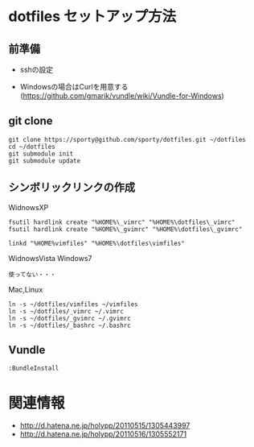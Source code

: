 dotfiles セットアップ方法
================================================

前準備
---------

* sshの設定
  
* Windowsの場合はCurlを用意する(https://github.com/gmarik/vundle/wiki/Vundle-for-Windows)


git clone
---------

```
git clone https://sporty@github.com/sporty/dotfiles.git ~/dotfiles
cd ~/dotfiles
git submodule init
git submodule update
```

シンボリックリンクの作成
---------

WidnowsXP

```
fsutil hardlink create "%HOME%\_vimrc" "%HOME%\dotfiles\_vimrc"
fsutil hardlink create "%HOME%\_gvimrc" "%HOME%\dotfiles\_gvimrc"

linkd "%HOME%vimfiles" "%HOME%\dotfiles\vimfiles"
```

WidnowsVista Windows7

```
使ってない・・・
```

Mac,Linux

```
ln -s ~/dotfiles/vimfiles ~/vimfiles
ln -s ~/dotfiles/_vimrc ~/.vimrc
ln -s ~/dotfiles/_gvimrc ~/.gvimrc
ln -s ~/dotfiles/_bashrc ~/.bashrc
```

Vundle
---------

```
:BundleInstall
```

関連情報
=================

* http://d.hatena.ne.jp/holypp/20110515/1305443997
* http://d.hatena.ne.jp/holypp/20110516/1305552171

